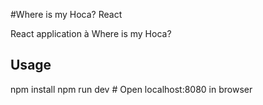 #Where is my Hoca? React

React application à Where is my Hoca?

## Usage
npm install
npm run dev # Open localhost:8080 in browser
